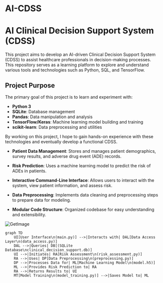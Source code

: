 # AI-CDSS

# AI Clinical Decision Support System (CDSS)

This project aims to develop an AI-driven Clinical Decision Support System (CDSS) to assist healthcare professionals in decision-making processes. This repository serves as a learning platform to explore and understand various tools and technologies such as Python, SQL, and TensorFlow.

## Project Purpose

The primary goal of this project is to learn and experiment with:

- **Python 3**
- **SQLite**: Database management
- **Pandas**: Data manipulation and analysis
- **TensorFlow/Keras**: Machine learning model building and training
- **scikit-learn**: Data preprocessing and utilities



By working on this project, I hope to gain hands-on experience with these technologies and eventually develop a functional CDSS.


- **Patient Data Management**: Stores and manages patient demographics, survey results, and adverse drug event (ADE) records.

- **Risk Prediction**: Uses a machine learning model to predict the risk of ADEs in patients.

- **Interactive Command-Line Interface**: Allows users to interact with the system, view patient information, and assess risk.

- **Data Preprocessing**: Implements data cleaning and preprocessing steps to prepare data for modeling.

- **Modular Code Structure**: Organized codebase for easy understanding and extensibility.



![GetImage](https://github.com/user-attachments/assets/2cc4101e-54b5-4b97-99b7-212758295f8b)
```mermaid
graph TD
    UI[User Interface\n(main.py)] -->|Interacts with| DAL[Data Access Layer\n(data_access.py)]
    DAL -->|Queries| DB[(SQLite Database\nclinical_decision_support.db)]
    UI -->|Initiates| RA[Risk Assessment\n(risk_assessment.py)]
    RA -->|Uses| DP[Data Preprocessing\n(preprocessing.py)]
    DP -->|Processes Data for| ML[Machine Learning Model\n(model.h5)]
    ML -->|Provides Risk Prediction to| RA
    RA -->|Returns Results to| UI
    MT[Model Training\n(model_training.py)] -->|Saves Model to| ML
